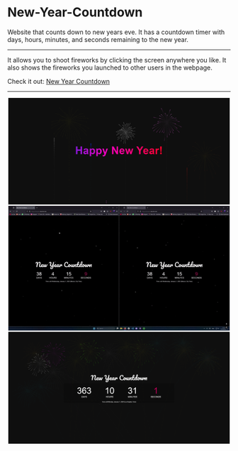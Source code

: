 # New-Year-Countdown
Website that counts down to new years eve. It has a countdown timer with days, hours, minutes, and seconds remaining to the new year.

---
It allows you to shoot fireworks by clicking the screen anywhere you like. It also shows the fireworks you launched to other users in the webpage.

Check it out: [New Year Countdown](https://newyear.cdavidsv.dev/)

---
<p align="center">
  <img src="./frontend/src/assets/images/new-year.png" alt="Showcase 1" width="500">
  <img src="./frontend/src/assets/images/gif_demo.gif" alt="Showcase 2" width="500">
  <img src="./frontend/src/assets/images/countdown.png" alt="Showcase 3" width="500">
</p>
